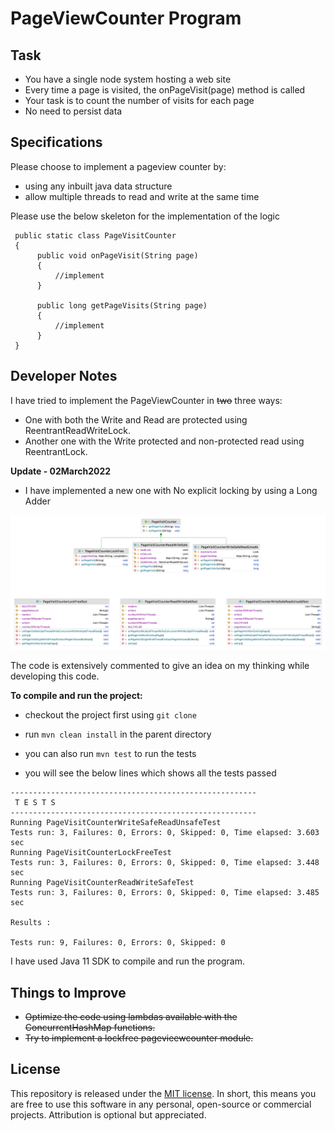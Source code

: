 # PageViewCounter Program

## Task

* You have a single node system hosting a web site
* Every time a page is visited, the onPageVisit(page) method is called
* Your task is to count the number of visits for each page
* No need to persist data

## Specifications

Please choose to implement a pageview counter by:
* using any inbuilt java data structure
* allow multiple threads to read and write at the same time

Please use the below skeleton for the implementation of the logic

```
 public static class PageVisitCounter 
 {
      public void onPageVisit(String page) 
      {
          //implement
      }
      
      public long getPageVisits(String page)
      {
          //implement
      }
 }
```

## Developer Notes
I have tried to implement the PageViewCounter in ~~two~~ three ways:
* One with both the Write and Read are protected using ReentrantReadWriteLock.
* Another one with the Write protected and non-protected read using ReentrantLock.

**Update - 02March2022**
* I have implemented a new one with No explicit locking by using a Long Adder

![Class Diagram](class_diagram.png)

The code is extensively commented to give an idea on my thinking while developing this code.

**To compile and run the project:**
* checkout the project first using `git clone`
* run `mvn clean install` in the parent directory
* you can also run `mvn test` to run the tests

* you will see the below lines which shows all the tests passed
```
-------------------------------------------------------
 T E S T S
-------------------------------------------------------
Running PageVisitCounterWriteSafeReadUnsafeTest
Tests run: 3, Failures: 0, Errors: 0, Skipped: 0, Time elapsed: 3.603 sec
Running PageVisitCounterLockFreeTest
Tests run: 3, Failures: 0, Errors: 0, Skipped: 0, Time elapsed: 3.448 sec
Running PageVisitCounterReadWriteSafeTest
Tests run: 3, Failures: 0, Errors: 0, Skipped: 0, Time elapsed: 3.485 sec

Results :

Tests run: 9, Failures: 0, Errors: 0, Skipped: 0

```

I have used Java 11 SDK to compile and run the program.


## Things to Improve
* ~~Optimize the code using lambdas available with the ConcurrentHashMap functions.~~
* ~~Try to implement a lockfree pagevieewcounter module.~~


## License

This repository is released under the [MIT license](https://opensource.org/licenses/MIT). In short, this means you are free to use this software in any personal, open-source or commercial projects. Attribution is optional but appreciated.

